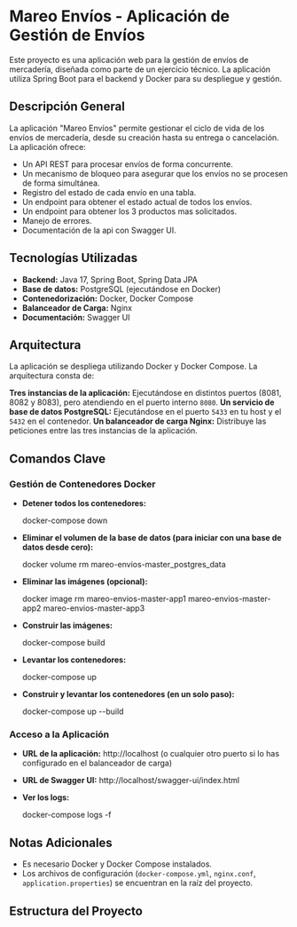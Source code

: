 # Mareo Envíos - Aplicación de Gestión de Envíos

Este proyecto es una aplicación web para la gestión de envíos de mercadería, diseñada como parte de un ejercicio técnico.
La aplicación utiliza Spring Boot para el backend y Docker para su despliegue y gestión.

## Descripción General

La aplicación "Mareo Envíos" permite gestionar el ciclo de vida de los envíos de mercadería, desde su creación hasta su entrega o cancelación. La aplicación ofrece:

*   Un API REST para procesar envíos de forma concurrente.
*   Un mecanismo de bloqueo para asegurar que los envíos no se procesen de forma simultánea.
*   Registro del estado de cada envío en una tabla.
*   Un endpoint para obtener el estado actual de todos los envíos.
*  Un endpoint para obtener los 3 productos mas solicitados.
*  Manejo de errores.
*  Documentación de la api con Swagger UI.

## Tecnologías Utilizadas

*   **Backend:** Java 17, Spring Boot, Spring Data JPA
*   **Base de datos:** PostgreSQL (ejecutándose en Docker)
*   **Contenedorización:** Docker, Docker Compose
*   **Balanceador de Carga:** Nginx
*   **Documentación:** Swagger UI

## Arquitectura

La aplicación se despliega utilizando Docker y Docker Compose. La arquitectura consta de:

  **Tres instancias de la aplicación:** Ejecutándose en distintos puertos (8081, 8082 y 8083), pero atendiendo en el puerto interno `8080`.
  **Un servicio de base de datos PostgreSQL:** Ejecutándose en el puerto `5433` en tu host y el `5432` en el contenedor.
  **Un balanceador de carga Nginx:** Distribuye las peticiones entre las tres instancias de la aplicación.

## Comandos Clave

### Gestión de Contenedores Docker

*   **Detener todos los contenedores:**

    docker-compose down

*   **Eliminar el volumen de la base de datos (para iniciar con una base de datos desde cero):**

    docker volume rm mareo-envios-master_postgres_data

*   **Eliminar las imágenes (opcional):**

    docker image rm mareo-envios-master-app1 mareo-envios-master-app2 mareo-envios-master-app3 

*   **Construir las imágenes:**

    docker-compose build


*   **Levantar los contenedores:**

    docker-compose up

*   **Construir y levantar los contenedores (en un solo paso):**

    docker-compose up --build


### Acceso a la Aplicación

*   **URL de la aplicación:**
	http://localhost  (o cualquier otro puerto si lo has configurado en el balanceador de carga)
   
*   **URL de Swagger UI:**
    http://localhost/swagger-ui/index.html
    
* **Ver los logs:**

   docker-compose logs -f

## Notas Adicionales

*   Es necesario Docker y Docker Compose instalados.
*   Los archivos de configuración (`docker-compose.yml`, `nginx.conf`, `application.properties`) se encuentran en la raíz del proyecto.

## Estructura del Proyecto
